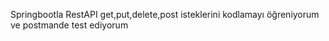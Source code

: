 Springbootla RestAPI get,put,delete,post isteklerini kodlamayı öğreniyorum ve postmande test ediyorum
